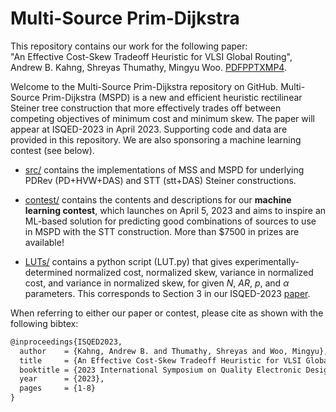 # Multi-Source Prim-Dijkstra

This repository contains our work for the following paper:  
"An Effective Cost-Skew Tradeoff Heuristic for VLSI Global Routing",   
Andrew B. Kahng, Shreyas Thumathy, Mingyu Woo. 
[PDF](https://vlsicad.ucsd.edu/Publications/Conferences/397/c397.pdf)[PPTX](https://vlsicad.ucsd.edu/Publications/Conferences/397/c397.pptx)[MP4](https://vlsicad.ucsd.edu/Publications/Conferences/397/c397.mp4). 

Welcome to the Multi-Source Prim-Dijkstra repository on GitHub. Multi-Source Prim-Dijkstra (MSPD) is a new and efficient heuristic rectilinear Steiner tree construction that more effectively trades off between competing objectives of minimum cost and minimum skew. The paper will appear at ISQED-2023 in April 2023. Supporting code and data are provided in this repository. We are also sponsoring a machine learning contest (see below).


- [src/](src/) contains the implementations of MSS and MSPD for underlying PDRev (PD+HVW+DAS) and STT (stt+DAS) Steiner constructions.  

- [contest/](contest/) contains the contents and descriptions for our **machine learning contest**, which launches on April 5, 2023 and aims to inspire an ML-based solution for predicting good combinations of sources to use in MSPD with the STT construction. More than $7500 in prizes are available!

- [LUTs/](LUTs) contains a python script (LUT.py) that gives experimentally-determined normalized cost, normalized skew, variance in normalized cost, and variance in normalized skew, for given  $N$, $AR$, $p$, and $\alpha$ parameters. This corresponds to Section 3 in our ISQED-2023 [paper](https://vlsicad.ucsd.edu/Publications/Conferences/397/c397.pdf).  


When referring to either our paper or contest, please cite as shown with the following bibtex:  
```txt
@inproceedings{ISQED2023,
  author    = {Kahng, Andrew B. and Thumathy, Shreyas and Woo, Mingyu},
  title     = {An Effective Cost-Skew Tradeoff Heuristic for VLSI Global Routing},
  booktitle = {2023 International Symposium on Quality Electronic Design (ISQED)},
  year      = {2023},
  pages     = {1-8}
}
```
